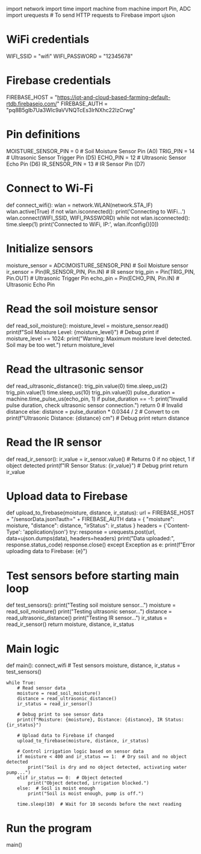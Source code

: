 import network
import time
import machine
from machine import Pin, ADC
import urequests  # To send HTTP requests to Firebase
import ujson

# WiFi credentials
WIFI_SSID = "wifi"
WIFI_PASSWORD = "12345678"

# Firebase credentials
FIREBASE_HOST = "https://iot-and-cloud-based-farming-default-rtdb.firebaseio.com/"
FIREBASE_AUTH = "pq8B5glb7Ua3Wlc9aVVNQTcEs3lrNXhc22IzCrwg"

# Pin definitions
MOISTURE_SENSOR_PIN = 0  # Soil Moisture Sensor Pin (A0)
TRIG_PIN = 14            # Ultrasonic Sensor Trigger Pin (D5)
ECHO_PIN = 12            # Ultrasonic Sensor Echo Pin (D6)
IR_SENSOR_PIN = 13       # IR Sensor Pin (D7)

# Connect to Wi-Fi
def connect_wifi():
    wlan = network.WLAN(network.STA_IF)
    wlan.active(True)
    if not wlan.isconnected():
        print('Connecting to WiFi...')
        wlan.connect(WIFI_SSID, WIFI_PASSWORD)
        while not wlan.isconnected():
            time.sleep(1)
    print('Connected to WiFi, IP:', wlan.ifconfig()[0])

# Initialize sensors
moisture_sensor = ADC(MOISTURE_SENSOR_PIN)  # Soil Moisture sensor
ir_sensor = Pin(IR_SENSOR_PIN, Pin.IN)  # IR sensor
trig_pin = Pin(TRIG_PIN, Pin.OUT)  # Ultrasonic Trigger Pin
echo_pin = Pin(ECHO_PIN, Pin.IN)  # Ultrasonic Echo Pin

# Read the soil moisture sensor
def read_soil_moisture():
    moisture_level = moisture_sensor.read()
    print(f"Soil Moisture Level: {moisture_level}")  # Debug print
    if moisture_level == 1024:
        print("Warning: Maximum moisture level detected. Soil may be too wet.")
    return moisture_level

# Read the ultrasonic sensor
def read_ultrasonic_distance():
    trig_pin.value(0)
    time.sleep_us(2)
    trig_pin.value(1)
    time.sleep_us(10)
    trig_pin.value(0)
    pulse_duration = machine.time_pulse_us(echo_pin, 1)
    if pulse_duration == -1:
        print("Invalid pulse duration, check ultrasonic sensor connection.")
        return 0  # Invalid distance
    else:
        distance = pulse_duration * 0.0344 / 2  # Convert to cm
        print(f"Ultrasonic Distance: {distance} cm")  # Debug print
        return distance

# Read the IR sensor
def read_ir_sensor():
    ir_value = ir_sensor.value()  # Returns 0 if no object, 1 if object detected
    print(f"IR Sensor Status: {ir_value}")  # Debug print
    return ir_value

# Upload data to Firebase
def upload_to_firebase(moisture, distance, ir_status):
    url = FIREBASE_HOST + "/sensorData.json?auth=" + FIREBASE_AUTH
    data = {
        "moisture": moisture,
        "distance": distance,
        "irStatus": ir_status
    }
    headers = {'Content-Type': 'application/json'}
    try:
        response = urequests.post(url, data=ujson.dumps(data), headers=headers)
        print("Data uploaded:", response.status_code)
        response.close()
    except Exception as e:
        print(f"Error uploading data to Firebase: {e}")

# Test sensors before starting main loop
def test_sensors():
    print("Testing soil moisture sensor...")
    moisture = read_soil_moisture()
    print("Testing ultrasonic sensor...")
    distance = read_ultrasonic_distance()
    print("Testing IR sensor...")
    ir_status = read_ir_sensor()
    return moisture, distance, ir_status

# Main logic
def main():
    connect_wifi
    # Test sensors
    moisture, distance, ir_status = test_sensors()

    while True:
        # Read sensor data
        moisture = read_soil_moisture()
        distance = read_ultrasonic_distance()
        ir_status = read_ir_sensor()

        # Debug print to see sensor data
        print(f"Moisture: {moisture}, Distance: {distance}, IR Status: {ir_status}")

        # Upload data to Firebase if changed
        upload_to_firebase(moisture, distance, ir_status)

        # Control irrigation logic based on sensor data
        if moisture < 400 and ir_status == 1:  # Dry soil and no object detected
            print("Soil is dry and no object detected, activating water pump...")
        elif ir_status == 0:  # Object detected
            print("Object detected, irrigation blocked.")
        else:  # Soil is moist enough
            print("Soil is moist enough, pump is off.")

        time.sleep(10)  # Wait for 10 seconds before the next reading

# Run the program
main()
